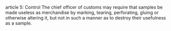 article 5: Control
The chief officer of customs may require that samples be made useless as merchandise by marking, tearing, perforating, gluing or otherwise altering it, but not in such a manner as to destroy their usefulness as a sample. 
<ul>
</ul>